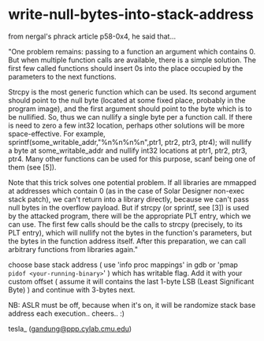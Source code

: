 # write-null-bytes-into-stack-address

from nergal's phrack article p58-0x4, he said that...

"One problem remains: passing to a function an argument which
contains 0. But when multiple function calls are available, there is a
simple solution. The first few called functions should insert 0s into the
place occupied by the parameters to the next functions.

  Strcpy is the most generic function which can be used. Its second
argument should point to the null byte (located at some fixed place,
probably in the program image), and the first argument should point to the
byte which is to be nullified. So, thus we can nullify a single byte per a
function call. If there is need to zero a few int32 location, perhaps other
solutions will be more space-effective. For example,
sprintf(some_writable_addr,"%n%n%n%n",ptr1, ptr2, ptr3, ptr4); will nullify
a byte at some_writable_addr and nullify int32 locations at ptr1, ptr2,
ptr3, ptr4. Many other functions can be used for this purpose, scanf being
one of them (see [5]).

  Note that this trick solves one potential problem. If all libraries
are mmapped at addresses which contain 0 (as in the case of Solar
Designer non-exec stack patch), we can't return into a library directly,
because we can't pass null bytes in the overflow payload. But if strcpy (or 
sprintf, see [3]) is used by the attacked program, there will be the 
appropriate PLT entry, which we can use. The first few calls should be the
calls to strcpy (precisely, to its PLT entry), which will nullify not the 
bytes in the function's parameters, but the bytes in the function address 
itself. After this preparation, we can call arbitrary functions from 
libraries again."

choose base stack address ( use 'info proc mappings' in gdb or 'pmap `pidof <your-running-binary>`' ) which has writable flag.
Add it with your custom offset ( assume it will contains the last 1-byte LSB (Least Significant Byte) ) and continue with 3-bytes next.

NB: ASLR must be off, because when it's on, it will be randomize stack base address each execution.. cheers.. :)

tesla_ (gandung@ppp.cylab.cmu.edu)
